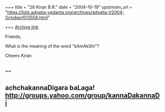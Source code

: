 +++
title = "26 Kiran B.R."
date = "2004-10-19"
upstream_url = "https://lists.advaita-vedanta.org/archives/advaita-l/2004-October/013558.html"

+++
[Archive link](https://lists.advaita-vedanta.org/archives/advaita-l/2004-October/013558.html)

Friends,

What is the meaning of the word "kAmAkShi"? 

Cheers
Kiran

-- 
-------------------------------------------------------------------
achchakannaDigara baLaga!
http://groups.yahoo.com/group/kannaDakannaDi
-------------------------------------------------------------------

